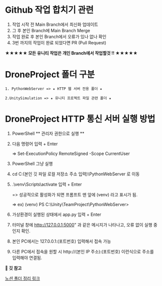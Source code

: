 #
# Github 작업 합치기 관련
1. 작업 시작 전 Main Branch에서 최신화 업데이트
2. 그 후 본인 Branch에 Main Branch Merge
3. 작업 완료 후 본인 Branch에서 오류가 있나 없나 확인
4. 3번 까지의 작업이 완료 되었다면 PR (Pull Request)

__★★★★★ 모든 유니티 작업은 개인 Branch에서 작업할것 !! ★★★★★__


#
# DroneProject 폴더 구분
    1. PythonWebServer => ★ HTTP 웹 서버 전용 폴더 ★
    
    2.UnitySimulation => ★ 유니티 프로젝트 파일 관련 폴더 ★

# DroneProject HTTP 통신 서버 실행 방법
1. PowerShell ** 관리자 권한으로 실행 **
2. 다음 명령어 입력 + Enter

    => Set-ExecutionPolicy RemoteSigned -Scope CurrentUser


3. PowerShell 그냥 실행
4. cd C:\(본인 깃 파일 로컬 저장소 주소 입력)\PythonWebServer 로 이동
5. .\venv\Scripts\activate 입력 + Enter

    => 성공적으로 활성화가 되면 프롬프트 맨 앞에 (venv) 라고 표시가 됨.

    => ex) (venv) PS C:\Unity\TeamProject\PythonWebServer>


6. 가상환경이 실행된 상태에서 app.py 입력 + Enter
7. 터미널 창에 http://127.0.0.1:5000" 과 같은 메시지가 나타나고, 오류 없이 실행 중인지 확인.

8. 본인 PC에서는 127.0.0.1:(포트번호) 입력해서 접속 가능
9. 다른 PC에서 접속을 원할 시 http://(본인 IP 주소):(포트번호) 이런식으로 주소를 입력해야 연결됨.

</details>

<detail>
    <summary><b>🚀 깃 참고</b></summary>

[노션 폴더 정리 링크](https://sable-beard-26b.notion.site/Unity-Python-208fbf84667880368c81d891d256744b?source=copy_link)

</details>